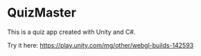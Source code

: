 # QuizMaster

This is a quiz app created with Unity and C#. 

Try it here: https://play.unity.com/mg/other/webgl-builds-142593
